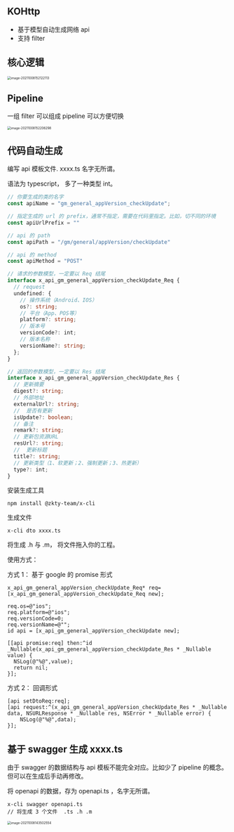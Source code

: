 

## KOHttp



- 基于模型自动生成网络 api
- 支持 filter



## 核心逻辑

<img src="https://zk4bucket.oss-cn-beijing.aliyuncs.com/img/image-20211008152122113.png" alt="image-20211008152122113" style="zoom:50%;" />

## Pipeline

一组 filter 可以组成 pipeline 可以方便切换

<img src="https://zk4bucket.oss-cn-beijing.aliyuncs.com/img/image-20211008152206298.png" alt="image-20211008152206298" style="zoom:50%;" />

## 代码自动生成

编写 api 模板文件. xxxx.ts 名字无所谓。

语法为 typescript， 多了一种类型 int。

```typescript
// 你要生成的类的名字
const apiName = "gm_general_appVersion_checkUpdate";

// 指定生成的 url 的 prefix，通常不指定，需要在代码里指定。比如，切不同的环境
const apiUrlPrefix = ""

// api 的 path
const apiPath = "/gm/general/appVersion/checkUpdate"

// api 的 method
const apiMethod = "POST"

// 请求的参数模型，一定要以 Req 结尾
interface x_api_gm_general_appVersion_checkUpdate_Req {
  // request
  undefined: {
    // 操作系统（Android、IOS）
    os?: string;
    // 平台（App、POS等）
    platform?: string;
    // 版本号
    versionCode?: int;
    // 版本名称
    versionName?: string;
  };
}

// 返回的参数模型，一定要以 Res 结尾
interface x_api_gm_general_appVersion_checkUpdate_Res {
  // 更新摘要
  digest?: string;
  // 外部地址
  externalUrl?: string;
  //  是否有更新
  isUpdate?: boolean;
  // 备注
  remark?: string;
  // 更新包资源URL
  resUrl?: string;
  //  更新标题
  title?: string;
  // 更新类型（1、软更新；2、强制更新；3、热更新）
  type?: int;
}

```



安装生成工具

```
npm install @zkty-team/x-cli
```

生成文件

```
x-cli dto xxxx.ts
```

将生成 .h 与 .m， 将文件拖入你的工程。



使用方式：

方式 1： 基于 google 的 promise 形式

``` objc
x_api_gm_general_appVersion_checkUpdate_Req* req= [x_api_gm_general_appVersion_checkUpdate_Req new];

req.os=@"ios";
req.platform=@"ios";
req.versionCode=0;
req.versionName=@"";
id api = [x_api_gm_general_appVersion_checkUpdate new];

[[api promise:req] then:^id _Nullable(x_api_gm_general_appVersion_checkUpdate_Res * _Nullable value) {
  NSLog(@"%@",value);
  return nil;
}];

```

 方式 2： 回调形式

```objc
[api setDtoReq:req];
[api request:^(x_api_gm_general_appVersion_checkUpdate_Res * _Nullable data, NSURLResponse * _Nullable res, NSError * _Nullable error) {
	NSLog(@"%@",data);
}];
```





## 基于 swagger 生成 xxxx.ts

由于 swagger 的数据结构与 api 模板不能完全对应。比如少了 pipeline 的概念。但可以在生成后手动再修改。



将 openapi 的数据，存为 openapi.ts ，名字无所谓。

```
x-cli swagger openapi.ts
// 将生成 3 个文件  .ts .h .m
```



<img src="https://zk4bucket.oss-cn-beijing.aliyuncs.com/img/image-20211008143502554.png" alt="image-20211008143502554" style="zoom: 50%;" />

